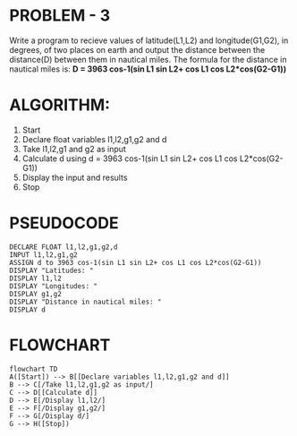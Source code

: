 # PROBLEM - 3
Write a program to recieve values of latitude(L1,L2) and longitude(G1,G2), in degrees, of two places on earth and output the distance between the distance(D) between them in nautical miles. The formula for the distance in nautical miles is:
**D = 3963 cos-1(sin L1 sin L2+ cos L1 cos L2*cos(G2-G1))**

# ALGORITHM:
1. Start
2. Declare float variables l1,l2,g1,g2 and d
3. Take l1,l2,g1 and g2 as input
4. Calculate d using d = 3963 cos-1(sin L1 sin L2+ cos L1 cos L2*cos(G2-G1))
5. Display the input and results
6. Stop

# PSEUDOCODE

```pseudocode
DECLARE FLOAT l1,l2,g1,g2,d
INPUT l1,l2,g1,g2
ASSIGN d to 3963 cos-1(sin L1 sin L2+ cos L1 cos L2*cos(G2-G1))
DISPLAY "Latitudes: "
DISPLAY l1,l2
DISPLAY "Longitudes: "
DISPLAY g1,g2
DISPLAY "Distance in nautical miles: "
DISPLAY d
```
# FLOWCHART

```mermaid
flowchart TD
A([Start]) --> B[[Declare variables l1,l2,g1,g2 and d]]
B --> C[/Take l1,l2,g1,g2 as input/]
C --> D[[Calculate d]]
D --> E[/Display l1,l2/]
E --> F[/Display g1,g2/]
F --> G[/Display d/]
G --> H([Stop])
```